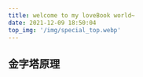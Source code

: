```yaml
---
title: welcome to my loveBook world~
date: 2021-12-09 18:50:04
top_img: '/img/special_top.webp'
---
```

## 金字塔原理
